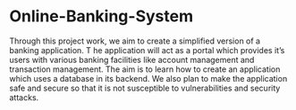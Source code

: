 # Online-Banking-System
Through this project work, we aim to create a simplified version of a banking  application. T
he application will act as a portal which provides it’s users with  various banking facilities like account management and transaction  management. 
The aim is to learn how to create an application which uses a  database in its backend. 
We also plan to make the application safe and  secure so that it is not susceptible to vulnerabilities and security attacks.
